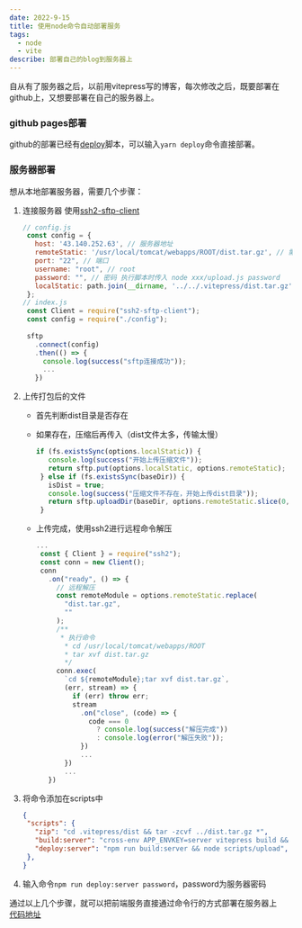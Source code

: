 ```yaml
---
date: 2022-9-15
title: 使用node命令自动部署服务
tags:
  - node
  - vite
describe: 部署自己的blog到服务器上
---
```

  
自从有了服务器之后，以前用vitepress写的博客，每次修改之后，既要部署在github上，又想要部署在自己的服务器上。<br />

### github pages部署

github的部署已经有[deploy](https://github.com/wang1xiang/blog/blob/master/scripts/bin/deploy.sh)脚本，可以输入`yarn deploy`命令直接部署。

### 服务器部署

想从本地部署服务器，需要几个步骤：

1. 连接服务器
   使用[ssh2-sftp-client](https://www.npmjs.com/package/ssh2-sftp-client)

   ```js
   // config.js
    const config = {
      host: '43.140.252.63', // 服务器地址
      remoteStatic: '/usr/local/tomcat/webapps/ROOT/dist.tar.gz', // 需要上传到服务器的目录
      port: "22", // 端口
      username: "root", // root
      password: "", // 密码 执行脚本时传入 node xxx/upload.js password
      localStatic: path.join(__dirname, '../../.vitepress/dist.tar.gz'), // tar.gz存在的目录
    };
   // index.js
    const Client = require("ssh2-sftp-client");
    const config = require("./config");
    
    sftp
      .connect(config)
      .then(() => {
        console.log(success("sftp连接成功"));
        ...
      })
   ```

2. 上传打包后的文件
   - 首先判断dist目录是否存在
   - 如果存在，压缩后再传入（dist文件太多，传输太慢）

     ```js
     if (fs.existsSync(options.localStatic)) {
        console.log(success("开始上传压缩文件"));
        return sftp.put(options.localStatic, options.remoteStatic);
      } else if (fs.existsSync(baseDir)) {
        isDist = true;
        console.log(success("压缩文件不存在，开始上传dist目录"));
        return sftp.uploadDir(baseDir, options.remoteStatic.slice(0, -12));
      }
     ```

   - 上传完成，使用ssh2进行远程命令解压

     ```js
     ...
      const { Client } = require("ssh2");
      const conn = new Client();
      conn
        .on("ready", () => {
          // 远程解压
          const remoteModule = options.remoteStatic.replace(
            "dist.tar.gz",
            ""
          );
          /**
           * 执行命令
            * cd /usr/local/tomcat/webapps/ROOT
            * tar xvf dist.tar.gz
            */
          conn.exec(
            `cd ${remoteModule};tar xvf dist.tar.gz`,
            (err, stream) => {
              if (err) throw err;
              stream
                .on("close", (code) => {
                  code === 0
                    ? console.log(success("解压完成"))
                    : console.log(error("解压失败"));
                })
                ...
            })
            ...
        })
     ```

3. 将命令添加在scripts中

   ```json
   {
    "scripts": {
      "zip": "cd .vitepress/dist && tar -zcvf ../dist.tar.gz *",
      "build:server": "cross-env APP_ENVKEY=server vitepress build && npm run zip",
      "deploy:server": "npm run build:server && node scripts/upload",
    },
   }
   ```

4. 输入命令`npm run deploy:server password`，password为服务器密码

通过以上几个步骤，就可以把前端服务直接通过命令行的方式部署在服务器上<br />
[代码地址](https://github.com/wang1xiang/blog/blob/master/scripts/upload)
